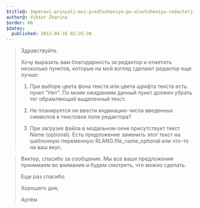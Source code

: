 ```yaml
---
$title@: Imperavi-prinyali-moi-predlozheniya-po-uluchsheniyu-redactorjs
author@: Viktor Zharina
$order: 66
$dates:
  published: 2013-04-16 02:35:39
---
```

<blockquote>

Здравствуйте.

Хочу выразить вам благодарность за редактор и отметить несколько пунктов, которые на мой взгляд сделают редактор еще лучше:

1) При выборе цвета фона текста или цвета шрифта текста есть пункт "Нет". По моим ожиданиям данный пункт должен убрать тег <span style="background-color: rgb(255, 255, 255);"></span> обрамляющий выделенный текст.

2) Не планируется ли ввести индикацию числа введенных символов в текстовое поле редактора?

3) При загрузке файла в модальном окне присутствует текст Name (optional). Есть предложение заменить этот текст на шаблонную переменную RLANG.file_name_optional или что-то на ваш вкус.

</blockquote>

<blockquote>

Виктор, спасибо за сообщение. Мы все ваши предложения принимаем во внимание и будем смотреть, что можно сделать.

Еще раз спасибо.

Хорошего дня,

Артём

</blockquote>








